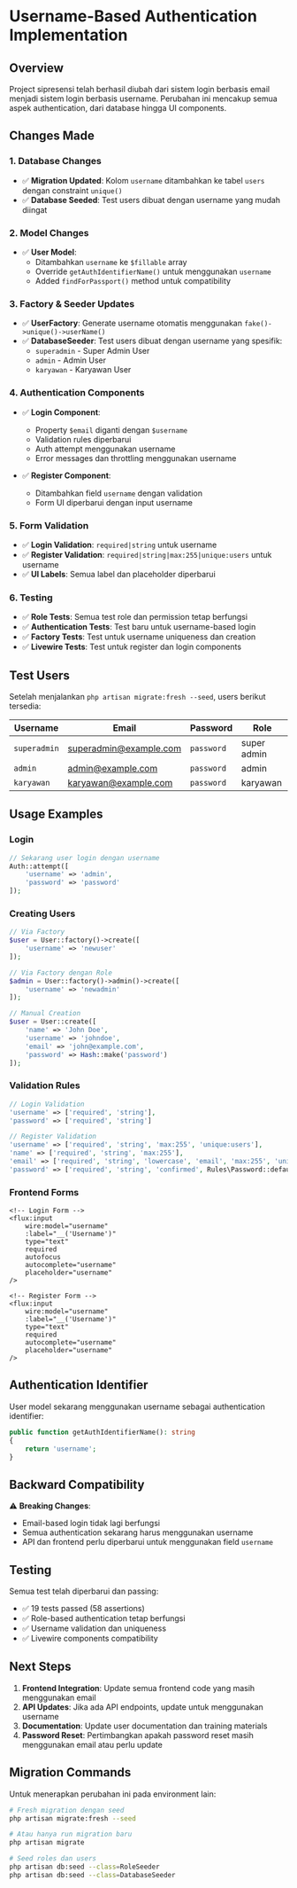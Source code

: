 # Username-Based Authentication Implementation

## Overview

Project sipresensi telah berhasil diubah dari sistem login berbasis email menjadi sistem login berbasis username. Perubahan ini mencakup semua aspek authentication, dari database hingga UI components.

## Changes Made

### 1. Database Changes
- ✅ **Migration Updated**: Kolom `username` ditambahkan ke tabel `users` dengan constraint `unique()`
- ✅ **Database Seeded**: Test users dibuat dengan username yang mudah diingat

### 2. Model Changes
- ✅ **User Model**: 
  - Ditambahkan `username` ke `$fillable` array
  - Override `getAuthIdentifierName()` untuk menggunakan `username`
  - Added `findForPassport()` method untuk compatibility

### 3. Factory & Seeder Updates
- ✅ **UserFactory**: Generate username otomatis menggunakan `fake()->unique()->userName()`
- ✅ **DatabaseSeeder**: Test users dibuat dengan username yang spesifik:
  - `superadmin` - Super Admin User
  - `admin` - Admin User  
  - `karyawan` - Karyawan User

### 4. Authentication Components
- ✅ **Login Component**: 
  - Property `$email` diganti dengan `$username`
  - Validation rules diperbarui
  - Auth attempt menggunakan username
  - Error messages dan throttling menggunakan username

- ✅ **Register Component**:
  - Ditambahkan field `username` dengan validation
  - Form UI diperbarui dengan input username

### 5. Form Validation
- ✅ **Login Validation**: `required|string` untuk username
- ✅ **Register Validation**: `required|string|max:255|unique:users` untuk username
- ✅ **UI Labels**: Semua label dan placeholder diperbarui

### 6. Testing
- ✅ **Role Tests**: Semua test role dan permission tetap berfungsi
- ✅ **Authentication Tests**: Test baru untuk username-based login
- ✅ **Factory Tests**: Test untuk username uniqueness dan creation
- ✅ **Livewire Tests**: Test untuk register dan login components

## Test Users

Setelah menjalankan `php artisan migrate:fresh --seed`, users berikut tersedia:

| Username | Email | Password | Role |
|----------|-------|----------|------|
| `superadmin` | superadmin@example.com | `password` | super admin |
| `admin` | admin@example.com | `password` | admin |
| `karyawan` | karyawan@example.com | `password` | karyawan |

## Usage Examples

### Login
```php
// Sekarang user login dengan username
Auth::attempt([
    'username' => 'admin', 
    'password' => 'password'
]);
```

### Creating Users
```php
// Via Factory
$user = User::factory()->create([
    'username' => 'newuser'
]);

// Via Factory dengan Role
$admin = User::factory()->admin()->create([
    'username' => 'newadmin'
]);

// Manual Creation
$user = User::create([
    'name' => 'John Doe',
    'username' => 'johndoe',
    'email' => 'john@example.com',
    'password' => Hash::make('password')
]);
```

### Validation Rules
```php
// Login Validation
'username' => ['required', 'string'],
'password' => ['required', 'string']

// Register Validation  
'username' => ['required', 'string', 'max:255', 'unique:users'],
'name' => ['required', 'string', 'max:255'],
'email' => ['required', 'string', 'lowercase', 'email', 'max:255', 'unique:users'],
'password' => ['required', 'string', 'confirmed', Rules\Password::defaults()]
```

### Frontend Forms
```blade
<!-- Login Form -->
<flux:input
    wire:model="username"
    :label="__('Username')"
    type="text"
    required
    autofocus
    autocomplete="username"
    placeholder="username"
/>

<!-- Register Form -->  
<flux:input
    wire:model="username"
    :label="__('Username')"
    type="text"
    required
    autocomplete="username"
    placeholder="username"
/>
```

## Authentication Identifier

User model sekarang menggunakan username sebagai authentication identifier:

```php
public function getAuthIdentifierName(): string
{
    return 'username';
}
```

## Backward Compatibility

⚠️ **Breaking Changes**: 
- Email-based login tidak lagi berfungsi
- Semua authentication sekarang harus menggunakan username
- API dan frontend perlu diperbarui untuk menggunakan field `username`

## Testing

Semua test telah diperbarui dan passing:
- ✅ 19 tests passed (58 assertions)
- ✅ Role-based authentication tetap berfungsi
- ✅ Username validation dan uniqueness
- ✅ Livewire components compatibility

## Next Steps

1. **Frontend Integration**: Update semua frontend code yang masih menggunakan email
2. **API Updates**: Jika ada API endpoints, update untuk menggunakan username
3. **Documentation**: Update user documentation dan training materials
4. **Password Reset**: Pertimbangkan apakah password reset masih menggunakan email atau perlu update

## Migration Commands

Untuk menerapkan perubahan ini pada environment lain:

```bash
# Fresh migration dengan seed
php artisan migrate:fresh --seed

# Atau hanya run migration baru
php artisan migrate

# Seed roles dan users
php artisan db:seed --class=RoleSeeder
php artisan db:seed --class=DatabaseSeeder
```
